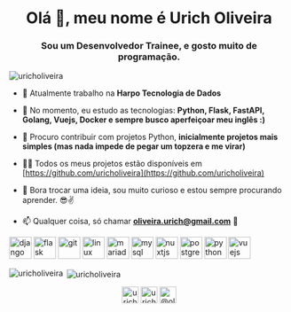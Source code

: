 <h1 align="center">Olá 👋, meu nome é Urich Oliveira</h1>
<h3 align="center">Sou um Desenvolvedor Trainee, e gosto muito de programação.</h3>

<p align="left"> <img src="https://komarev.com/ghpvc/?username=uricholiveira" alt="uricholiveira" /> </p>

- 🔭 Atualmente trabalho na **Harpo Tecnologia de Dados**

- 🌱 No momento, eu estudo as tecnologias: **Python, Flask, FastAPI, Golang, Vuejs, Docker e sempre busco aperfeiçoar meu inglês :)**

- 👯 Procuro contribuir com projetos Python, **inicialmente projetos mais simples (mas nada impede de pegar um topzera e me virar)**

- 👨‍💻 Todos os meus projetos estão disponíveis em [https://github.com/uricholiveira](https://github.com/uricholiveira)

- 💬 Bora trocar uma ideia, sou muito curioso e estou sempre procurando aprender. 😎✌

- 📫 Qualquer coisa, só chamar **oliveira.urich@gmail.com** 🚀

<p align="left"><img src="https://devicons.github.io/devicon/devicon.git/icons/django/django-original.svg" alt="django" width="40" height="40"/> <img src="https://www.vectorlogo.zone/logos/pocoo_flask/pocoo_flask-icon.svg" alt="flask" width="40" height="40"/> <img src="https://www.vectorlogo.zone/logos/git-scm/git-scm-icon.svg" alt="git" width="40" height="40"/> <img src="https://devicons.github.io/devicon/devicon.git/icons/linux/linux-original.svg" alt="linux" width="40" height="40"/> <img src="https://www.vectorlogo.zone/logos/mariadb/mariadb-icon.svg" alt="mariadb" width="40" height="40"/> <img src="https://devicons.github.io/devicon/devicon.git/icons/mysql/mysql-original-wordmark.svg" alt="mysql" width="40" height="40"/> <img src="https://www.vectorlogo.zone/logos/nuxtjs/nuxtjs-icon.svg" alt="nuxtjs" width="40" height="40"/> <img src="https://devicons.github.io/devicon/devicon.git/icons/postgresql/postgresql-original-wordmark.svg" alt="postgresql" width="40" height="40"/> <img src="https://devicons.github.io/devicon/devicon.git/icons/python/python-original.svg" alt="python" width="40" height="40"/> <img src="https://devicons.github.io/devicon/devicon.git/icons/vuejs/vuejs-original-wordmark.svg" alt="vuejs" width="40" height="40"/></p>

<p><img align="left" src="https://github-readme-stats.vercel.app/api/top-langs/?username=uricholiveira&layout=compact&hide=html" alt="uricholiveira" /></p>

<p>&nbsp;<img align="center" src="https://github-readme-stats.vercel.app/api?username=uricholiveira&show_icons=true" alt="uricholiveira" /></p>

<p align="center">
<a href="https://dev.to/uricholiveira" target="blank"><img align="center" src="https://cdn.jsdelivr.net/npm/simple-icons@3.0.1/icons/dev-dot-to.svg" alt="uricholiveira" height="30" width="30" /></a>
<a href="https://linkedin.com/in/uricholiveira" target="blank"><img align="center" src="https://cdn.jsdelivr.net/npm/simple-icons@3.0.1/icons/linkedin.svg" alt="uricholiveira" height="30" width="30" /></a>
<a href="https://medium.com/@oliveira.urich" target="blank"><img align="center" src="https://cdn.jsdelivr.net/npm/simple-icons@3.0.1/icons/medium.svg" alt="@oliveira.urich" height="30" width="30" /></a>
</p>
